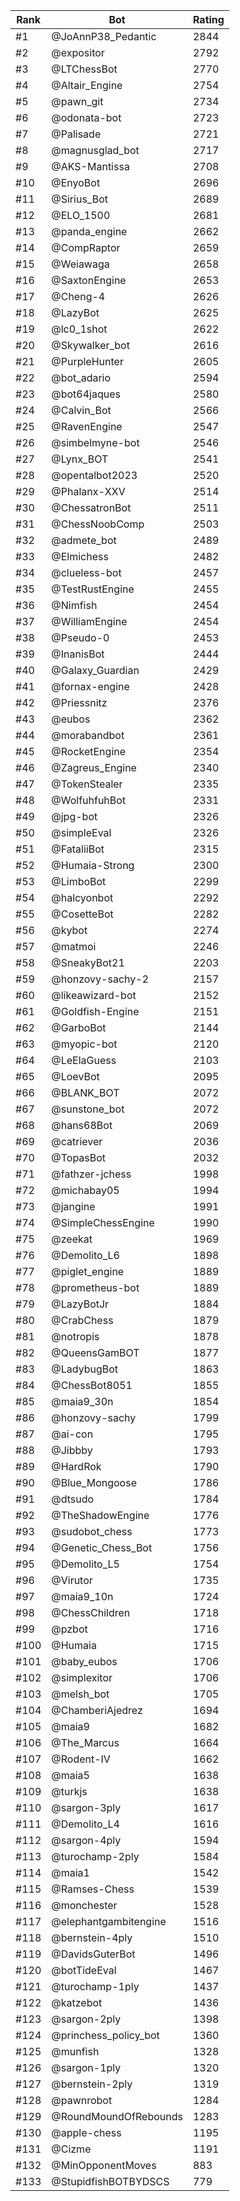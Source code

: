 Rank|Bot|Rating
---|---|---
#1|@JoAnnP38_Pedantic|2844
#2|@expositor|2792
#3|@LTChessBot|2770
#4|@Altair_Engine|2754
#5|@pawn_git|2734
#6|@odonata-bot|2723
#7|@Palisade|2721
#8|@magnusglad_bot|2717
#9|@AKS-Mantissa|2708
#10|@EnyoBot|2696
#11|@Sirius_Bot|2689
#12|@ELO_1500|2681
#13|@panda_engine|2662
#14|@CompRaptor|2659
#15|@Weiawaga|2658
#16|@SaxtonEngine|2653
#17|@Cheng-4|2626
#18|@LazyBot|2625
#19|@lc0_1shot|2622
#20|@Skywalker_bot|2616
#21|@PurpleHunter|2605
#22|@bot_adario|2594
#23|@bot64jaques|2580
#24|@Calvin_Bot|2566
#25|@RavenEngine|2547
#26|@simbelmyne-bot|2546
#27|@Lynx_BOT|2541
#28|@opentalbot2023|2520
#29|@Phalanx-XXV|2514
#30|@ChessatronBot|2511
#31|@ChessNoobComp|2503
#32|@admete_bot|2489
#33|@Elmichess|2482
#34|@clueless-bot|2457
#35|@TestRustEngine|2455
#36|@Nimfish|2454
#37|@WilliamEngine|2454
#38|@Pseudo-0|2453
#39|@InanisBot|2444
#40|@Galaxy_Guardian|2429
#41|@fornax-engine|2428
#42|@Priessnitz|2376
#43|@eubos|2362
#44|@morabandbot|2361
#45|@RocketEngine|2354
#46|@Zagreus_Engine|2340
#47|@TokenStealer|2335
#48|@WolfuhfuhBot|2331
#49|@jpg-bot|2326
#50|@simpleEval|2326
#51|@FataliiBot|2315
#52|@Humaia-Strong|2300
#53|@LimboBot|2299
#54|@halcyonbot|2292
#55|@CosetteBot|2282
#56|@kybot|2274
#57|@matmoi|2246
#58|@SneakyBot21|2203
#59|@honzovy-sachy-2|2157
#60|@likeawizard-bot|2152
#61|@Goldfish-Engine|2151
#62|@GarboBot|2144
#63|@myopic-bot|2120
#64|@LeElaGuess|2103
#65|@LoevBot|2095
#66|@BLANK_BOT|2072
#67|@sunstone_bot|2072
#68|@hans68Bot|2069
#69|@catriever|2036
#70|@TopasBot|2032
#71|@fathzer-jchess|1998
#72|@michabay05|1994
#73|@jangine|1991
#74|@SimpleChessEngine|1990
#75|@zeekat|1969
#76|@Demolito_L6|1898
#77|@piglet_engine|1889
#78|@prometheus-bot|1889
#79|@LazyBotJr|1884
#80|@CrabChess|1879
#81|@notropis|1878
#82|@QueensGamBOT|1877
#83|@LadybugBot|1863
#84|@ChessBot8051|1855
#85|@maia9_30n|1854
#86|@honzovy-sachy|1799
#87|@ai-con|1795
#88|@Jibbby|1793
#89|@HardRok|1790
#90|@Blue_Mongoose|1786
#91|@dtsudo|1784
#92|@TheShadowEngine|1776
#93|@sudobot_chess|1773
#94|@Genetic_Chess_Bot|1756
#95|@Demolito_L5|1754
#96|@Virutor|1735
#97|@maia9_10n|1724
#98|@ChessChildren|1718
#99|@pzbot|1716
#100|@Humaia|1715
#101|@baby_eubos|1706
#102|@simplexitor|1706
#103|@melsh_bot|1705
#104|@ChamberiAjedrez|1694
#105|@maia9|1682
#106|@The_Marcus|1664
#107|@Rodent-IV|1662
#108|@maia5|1638
#109|@turkjs|1638
#110|@sargon-3ply|1617
#111|@Demolito_L4|1616
#112|@sargon-4ply|1594
#113|@turochamp-2ply|1584
#114|@maia1|1542
#115|@Ramses-Chess|1539
#116|@monchester|1528
#117|@elephantgambitengine|1516
#118|@bernstein-4ply|1510
#119|@DavidsGuterBot|1496
#120|@botTideEval|1467
#121|@turochamp-1ply|1437
#122|@katzebot|1436
#123|@sargon-2ply|1398
#124|@princhess_policy_bot|1360
#125|@munfish|1328
#126|@sargon-1ply|1320
#127|@bernstein-2ply|1319
#128|@pawnrobot|1284
#129|@RoundMoundOfRebounds|1283
#130|@apple-chess|1195
#131|@Cizme|1191
#132|@MinOpponentMoves|883
#133|@StupidfishBOTBYDSCS|779
